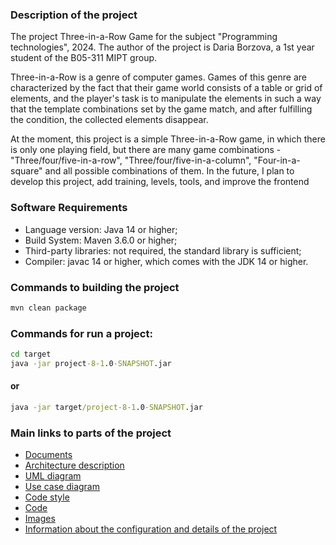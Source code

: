 ### Description of the project

The project Three-in-a-Row Game for the subject "Programming technologies", 2024. The author of the project is Daria
Borzova, a 1st year student of the B05-311 MIPT group.

Three-in-a-Row is a genre of computer games. Games of this genre are characterized by the fact that their game world
consists of a table or grid of elements, and the player's task is to manipulate the elements in such a way that the
template combinations set by the game match, and after fulfilling the condition, the collected elements disappear.

At the moment, this project is a simple Three-in-a-Row game, in which there is only one playing field, but there are 
many game combinations - "Three/four/five-in-a-row", "Three/four/five-in-a-column", "Four-in-a-square" and all 
possible combinations of them. In the future, I plan to develop this project, add training, levels, tools, and improve 
the frontend

### Software Requirements

* Language version: Java 14 or higher;
* Build System: Maven 3.6.0 or higher;
* Third-party libraries: not required, the standard library is sufficient;
* Compiler: javac 14 or higher, which comes with the JDK 14 or higher.

### Commands to building the project

```cmd
mvn clean package
```

### Commands for run a project:

```cmd
cd target
java -jar project-8-1.0-SNAPSHOT.jar
```

#### or

```cmd
java -jar target/project-8-1.0-SNAPSHOT.jar
```

### Main links to parts of the project

* [Documents](./docs)
* [Architecture description](./docs/ArchitectureDescription.md)
* [UML diagram](./docs/UML.png)
* [Use case diagram](./docs/UseCaseDiagram.png)
* [Code style](./rulesets/checkstyle.xml)
* [Code](./src/main/java)
* [Images](./src/main/resources/icons)
* [Information about the configuration and details of the project](./pom.xml)
